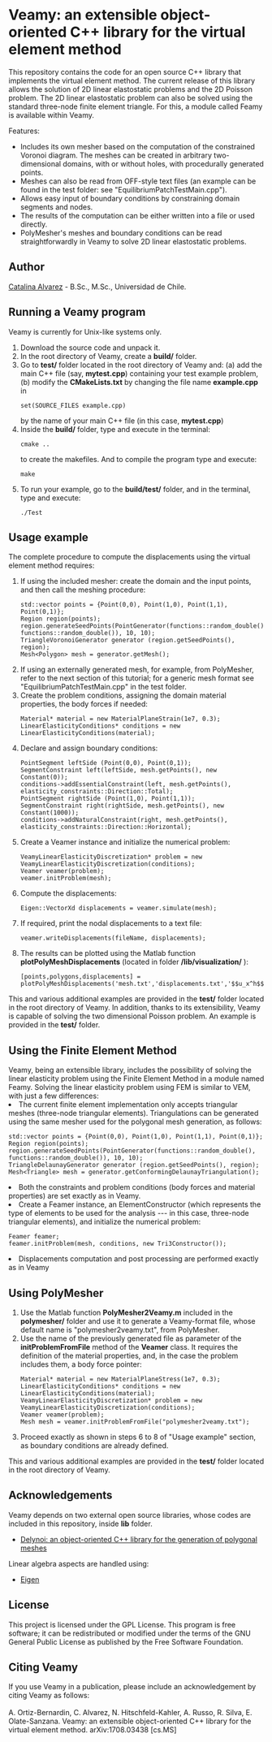 <h1> Veamy: an extensible object-oriented C++ library for the virtual element method </h1>
This repository contains the code for an open source C++ library that implements the virtual element method. The current 
release of this library allows the solution of 2D linear elastostatic problems and the 2D Poisson problem. The 2D linear elastostatic problem can also be solved using the standard three-node finite element triangle. For this, a module called Feamy is available within Veamy.

Features:
<ul>
<li> Includes its own mesher based on the computation of the constrained Voronoi
diagram. The meshes can be created in arbitrary two-dimensional domains, with or without holes, 
with procedurally generated points.</li>
<li> Meshes can also be read from OFF-style text files (an example can be found in the test folder: see "EquilibriumPatchTestMain.cpp").</li>
<li> Allows easy input of boundary conditions by constraining domain segments and nodes.</li>
<li> The results of the computation can be either written into a file or used directly. </li>
<li> PolyMesher's meshes and boundary conditions can be read straightforwardly in Veamy to solve 2D linear elastostatic 
problems.</li>
</ul>

<h2>Author</h2>
<a href="https://github.com/capalvarez">Catalina Alvarez</a> -  B.Sc., M.Sc., Universidad de Chile.

<h2>Running a Veamy program</h2>
Veamy is currently for Unix-like systems only. 
<ol>
<li> Download the source code and unpack it. </li>
<li> In the root directory of Veamy, create a <b>build/</b> folder.</li>
<li> Go to <b>test/</b> folder located in the root directory of Veamy and: (a) add the main C++ file 
(say, <b>mytest.cpp</b>) containing your test example problem, (b)  modify the <b>CMakeLists.txt</b> 
by changing the file name <b>example.cpp</b> in <pre><code>set(SOURCE_FILES example.cpp)</pre></code></li> by the name 
of your main C++ file (in this case, <b>mytest.cpp</b>)
<li> Inside the <b>build/</b> folder, type and execute in the terminal:
<pre><code>cmake .. </code></pre> to create the makefiles. And to compile the program type and execute:
<pre><code>make </code></pre></li>
<li> To run your example, go to the <b>build/test/</b> folder, and in the terminal, type and execute:
<pre><code>./Test</pre></code> 
</ol>

<h2>Usage example</h2>
The complete procedure to compute the displacements using the virtual element method requires:
<ol>
<li>If using the included mesher: create the domain and the input points, and then call the meshing procedure: <br>
<pre><code>std::vector<Point> points = {Point(0,0), Point(1,0), Point(1,1), Point(0,1)};
Region region(points); 
region.generateSeedPoints(PointGenerator(functions::random_double(), functions::random_double()), 10, 10);
TriangleVoronoiGenerator generator (region.getSeedPoints(), region);
Mesh&ltPolygon&gt mesh = generator.getMesh();</code></pre></li>
<li>If using an externally generated mesh, for example, from PolyMesher, refer to the next section of this tutorial; for a generic mesh format see "EquilibriumPatchTestMain.cpp" in the test folder. </li>
<li>Create the problem conditions, assigning the domain material properties, the body forces if needed: 
<pre><code>Material* material = new MaterialPlaneStrain(1e7, 0.3);
LinearElasticityConditions* conditions = new LinearElasticityConditions(material);</code></pre></li>
<li>Declare and assign boundary conditions: <br>
<pre><code>PointSegment leftSide (Point(0,0), Point(0,1));
SegmentConstraint left(leftSide, mesh.getPoints(), new Constant(0));
conditions->addEssentialConstraint(left, mesh.getPoints(), elasticity_constraints::Direction::Total);
PointSegment rightSide (Point(1,0), Point(1,1));
SegmentConstraint right(rightSide, mesh.getPoints(), new Constant(1000));
conditions->addNaturalConstraint(right, mesh.getPoints(), elasticity_constraints::Direction::Horizontal);</code></pre></li>
<li>Create a Veamer instance and initialize the numerical problem: 
<pre><code>VeamyLinearElasticityDiscretization* problem = new VeamyLinearElasticityDiscretization(conditions);
Veamer veamer(problem);
veamer.initProblem(mesh);</code></pre></li>
<li>Compute the displacements: 
<pre><code>Eigen::VectorXd displacements = veamer.simulate(mesh);</code></pre></li>
<li>If required, print the nodal displacements to a text file:<br>
<pre><code>veamer.writeDisplacements(fileName, displacements);</code></pre></li>
<li>The results can be plotted using the Matlab function <b>plotPolyMeshDisplacements</b> (located in folder <b>/lib/visualization/</b> ):
<pre><code>[points,polygons,displacements] = plotPolyMeshDisplacements('mesh.txt','displacements.txt','$$u_x^h$$','$$u_y^h$$','$$||u^h||$$','yes');</code></pre>
</ol>

This and various additional examples are provided in the <b>test/</b> folder located in the root directory of Veamy. 
In addition, thanks to its extensibility, Veamy is capable of solving the two dimensional Poisson problem. An example is provided in the <b>test/</b> folder.

<h2>Using the Finite Element Method </h2>
Veamy, being an extensible library, includes the possibility of solving the linear elasticity problem using the Finite Element Method in a module named Feamy. Solving the linear elasticity problem using FEM is similar to VEM, with just a few differences:
<li> The current finite element implementation only accepts triangular meshes (three-node triangular elements). Triangulations 
can be generated using the same mesher used for the polygonal mesh generation, as follows:<br>
<pre><code>std::vector<Point> points = {Point(0,0), Point(1,0), Point(1,1), Point(0,1)};
Region region(points); 
region.generateSeedPoints(PointGenerator(functions::random_double(), functions::random_double()), 10, 10);
TriangleDelaunayGenerator generator (region.getSeedPoints(), region);
Mesh&ltTriangle&gt mesh = generator.getConformingDelaunayTriangulation();</code></pre></li>
<li>Both the constraints and problem conditions (body forces and material properties) are set exactly as in Veamy. </li>
<li>Create a Feamer instance, an ElementConstructor (which represents the type of elements to be used for the analysis --- in this case, three-node triangular elements), and initialize the numerical problem: 
<pre><code>Feamer feamer;
feamer.initProblem(mesh, conditions, new Tri3Constructor());</code></pre></li>
<li> Displacements computation and post processing are performed exactly as in Veamy </li>

<h2>Using PolyMesher</h2>
<ol>
<li>Use the Matlab function <b>PolyMesher2Veamy.m</b> included  in the <b>polymesher/</b> folder and use it to generate a Veamy-format file, whose
default name is "polymesher2veamy.txt", from PolyMesher. </li>
<li>Use the name of the previously generated file as parameter of the <b>initProblemFromFile</b> method of the <b>Veamer</b> class. It 
requires the definition of the material properties, and, in the case the problem includes them, a body force pointer:
<pre><code>Material* material = new MaterialPlaneStress(1e7, 0.3);
LinearElasticityConditions* conditions = new LinearElasticityConditions(material);
VeamyLinearElasticityDiscretization* problem = new VeamyLinearElasticityDiscretization(conditions);
Veamer veamer(problem);
Mesh<Polygon> mesh = veamer.initProblemFromFile("polymesher2veamy.txt");</code></pre></li>
<li>Proceed exactly as shown in steps 6 to 8 of "Usage example" section, as boundary conditions are already defined.</li>
</ol>

This and various additional examples are provided in the <b>test/</b> folder located in the root directory of Veamy. 

<h2>Acknowledgements</h2>
Veamy depends on two external open source libraries, whose codes are included in this repository, inside <b>lib</b> folder. 
<ul>
<li><a href="http://camlab.cl/research/software/delynoi"> Delynoi: an object-oriented C++ library for the generation of polygonal meshes </a></li>
</ul>
Linear algebra aspects are handled using:
<ul>
<li><a href="http://eigen.tuxfamily.org"> Eigen </a></li>
</ul>

<h2>License</h2>
This project is licensed under the GPL License. This program is free software; 
it can be redistributed or modified under the terms of the GNU General Public License as published by
the Free Software Foundation.

<h2>Citing Veamy</h2>
If you use Veamy in a publication, please include an acknowledgement by citing Veamy as follows: <br /><br />
A. Ortiz-Bernardin, C. Alvarez, N. Hitschfeld-Kahler, A. Russo, R. Silva, E. Olate-Sanzana. Veamy: an extensible object-oriented C++ library for the virtual element method. arXiv:1708.03438 [cs.MS]
